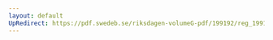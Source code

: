 ```yaml
---
layout: default
UpRedirect: https://pdf.swedeb.se/riksdagen-volumeG-pdf/199192/reg_199192/reg_199192_1097.pdf
---
```

